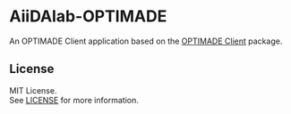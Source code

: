 # AiiDAlab-OPTIMADE

An OPTIMADE Client application based on the [OPTIMADE Client](https://github.com/CasperWA/voila-optimade-client) package.

## License

MIT License.  
See [LICENSE](LICENSE) for more information.
